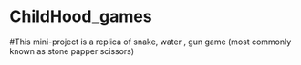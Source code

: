 # ChildHood_games
#This mini-project is a replica of snake, water , gun game (most commonly known as stone papper scissors)
